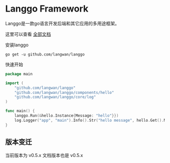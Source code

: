 # Langgo Framework

Langgo是一款go语言开发后端和其它应用的多用途框架。

这里可以查看 [全部文档](https://langwan.github.io/langgo)

安装langgo

```
go get -u github.com/langwan/langgo
```

快速开始

```go
package main

import (
	"github.com/langwan/langgo"
	"github.com/langwan/langgo/components/hello"
	"github.com/langwan/langgo/core/log"
)

func main() {
	langgo.Run(&hello.Instance{Message: "hello"}})
	log.Logger("app", "main").Info().Str("hello message", hello.Get().Message).Send()
}
```
## 版本变迁

当前版本为 v0.5.x 文档版本也是 v0.5.x
